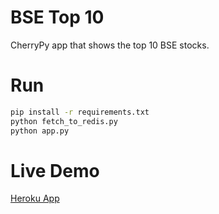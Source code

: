 # BSE Top 10
CherryPy app that shows the top 10 BSE stocks.

# Run

```bash
pip install -r requirements.txt
python fetch_to_redis.py
python app.py
```

# Live Demo

[Heroku App](https://boiling-sea-89162.herokuapp.com/)
